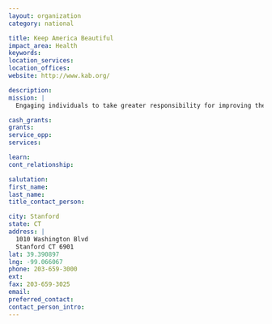 ```yaml
---
layout: organization
category: national

title: Keep America Beautiful
impact_area: Health
keywords: 
location_services: 
location_offices: 
website: http://www.kab.org/

description: 
mission: |
  Engaging individuals to take greater responsibility for improving their community environments.

cash_grants: 
grants: 
service_opp: 
services: 

learn: 
cont_relationship: 

salutation: 
first_name: 
last_name: 
title_contact_person: 

city: Stanford
state: CT
address: |
  1010 Washington Blvd  
  Stanford CT 6901
lat: 39.390897
lng: -99.066067
phone: 203-659-3000
ext: 
fax: 203-659-3025
email: 
preferred_contact: 
contact_person_intro: 
---
```


